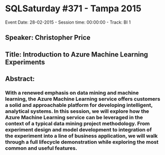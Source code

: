 # SQLSaturday #371 - Tampa 2015
Event Date: 28-02-2015 - Session time: 00:00:00 - Track: BI 1
## Speaker: Christopher Price
## Title: Introduction to Azure Machine Learning Experiments
## Abstract:
### With a renewed emphasis on data mining and machine learning, the Azure Machine Learning service offers customers a solid and approachable platform for developing intelligent, analytical systems. In this session, we will explore how the Azure Machine Learning service can be leveraged in the context of a typical data mining project methodology. From experiment design and model development to integration of the experiment into a line of business application, we will walk through a full lifecycle demonstration while exploring the most common and useful features.

